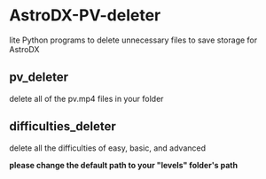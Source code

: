 # AstroDX-PV-deleter
lite Python programs to delete unnecessary files to save storage for AstroDX

## pv_deleter ##
delete all of the pv.mp4 files in your folder

## difficulties_deleter ##
delete all the difficulties of easy, basic, and advanced

**please change the default path to your "levels" folder's path**
